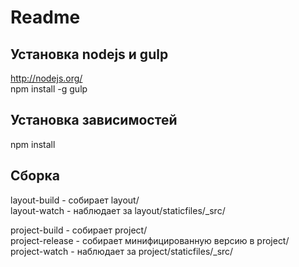 # Readme

## Установка nodejs и gulp
http://nodejs.org/  
npm install -g gulp  

## Установка зависимостей
npm install  

## Сборка
layout-build - собирает layout/  
layout-watch - наблюдает за layout/staticfiles/_src/

project-build - собирает project/  
project-release - собирает минифицированную версию в project/  
project-watch - наблюдает за project/staticfiles/_src/  
